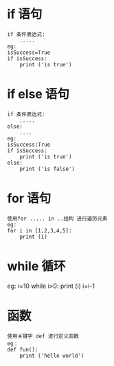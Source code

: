 # if 语句
	if 条件表达式:
		.....
	eg:
	isSuccess=True
	if isSuccess:
		print ('is true')

# if else 语句
	if 条件表达式:
		.....
	else:
		....
	eg:
	isSuccess:True
	if isSuccess:
		print ('is true')
	else:
		print ('is false')
# for 语句
	使用for ..... in ..结构 进行遍历元素
	eg:
	for i in [1,2,3,4,5]:
		print (i)
# while 循环
   eg:
   i=10
   while i>0:
        print (i)
        i=i-1
# 函数
	使用关键字 def 进行定义函数
	eg：
	def fun():
		print ('hello world')

   
    
    
    
    
    
    
    
    
    
    
    
    
    
    
    
    